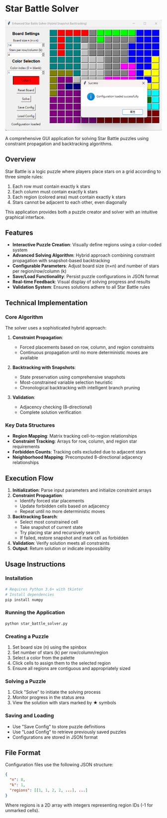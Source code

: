 # Star Battle Solver


![Configuration Loaded Successfully](https://raw.githubusercontent.com/collect1on/Star_Battle_Solver/main/folder_for_picture_in_readme/configuration%20loaded%20successfully.png)

A comprehensive GUI application for solving Star Battle puzzles using constraint propagation and backtracking algorithms.

## Overview

Star Battle is a logic puzzle where players place stars on a grid according to three simple rules:
1. Each row must contain exactly k stars
2. Each column must contain exactly k stars  
3. Each region (colored area) must contain exactly k stars
4. Stars cannot be adjacent to each other, even diagonally

This application provides both a puzzle creator and solver with an intuitive graphical interface.

## Features

- **Interactive Puzzle Creation**: Visually define regions using a color-coded system
- **Advanced Solving Algorithm**: Hybrid approach combining constraint propagation with snapshot-based backtracking
- **Configurable Parameters**: Adjust board size (n×n) and number of stars per region/row/column (k)
- **Save/Load Functionality**: Persist puzzle configurations in JSON format
- **Real-time Feedback**: Visual display of solving progress and results
- **Validation System**: Ensures solutions adhere to all Star Battle rules

## Technical Implementation

### Core Algorithm

The solver uses a sophisticated hybrid approach:

1. **Constraint Propagation**: 
   - Forced placements based on row, column, and region constraints
   - Continuous propagation until no more deterministic moves are available

2. **Backtracking with Snapshots**:
   - State preservation using comprehensive snapshots
   - Most-constrained variable selection heuristic
   - Chronological backtracking with intelligent branch pruning

3. **Validation**:
   - Adjacency checking (8-directional)
   - Complete solution verification

### Key Data Structures

- **Region Mapping**: Matrix tracking cell-to-region relationships
- **Constraint Tracking**: Arrays for row, column, and region star requirements
- **Forbidden Counts**: Tracking cells excluded due to adjacent stars
- **Neighborhood Mapping**: Precomputed 8-directional adjacency relationships

## Execution Flow

1. **Initialization**: Parse input parameters and initialize constraint arrays
2. **Constraint Propagation**: 
   - Identify forced star placements
   - Update forbidden cells based on adjacency
   - Repeat until no more deterministic moves
3. **Backtracking Search**:
   - Select most constrained cell
   - Take snapshot of current state
   - Try placing star and recursively search
   - If failed, restore snapshot and mark cell as forbidden
4. **Validation**: Verify solution meets all constraints
5. **Output**: Return solution or indicate impossibility

## Usage Instructions

### Installation

```bash
# Requires Python 3.6+ with tkinter
# Install dependencies
pip install numpy
```

### Running the Application

```bash
python star_battle_solver.py
```

### Creating a Puzzle

1. Set board size (n) using the spinbox
2. Set number of stars (k) per row/column/region
3. Select a color from the palette
4. Click cells to assign them to the selected region
5. Ensure all regions are contiguous and appropriately sized

### Solving a Puzzle

1. Click "Solve" to initiate the solving process
2. Monitor progress in the status area
3. View the solution with stars marked by ★ symbols

### Saving and Loading

- Use "Save Config" to store puzzle definitions
- Use "Load Config" to retrieve previously saved puzzles
- Configurations are stored in JSON format

## File Format

Configuration files use the following JSON structure:
```json
{
  "n": 8,
  "k": 1,
  "regions": [[1, 1, 2, 2, ...], ...]
}
```

Where regions is a 2D array with integers representing region IDs (-1 for unmarked cells).


